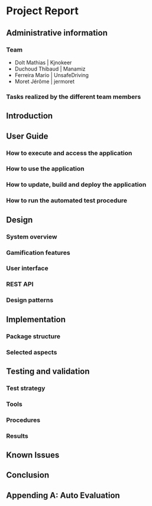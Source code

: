 # Project Report


## Administrative information

### Team

- Dolt Mathias | Kjnokeer
- Duchoud Thibaud | Manamiz
- Ferreira Mario | UnsafeDriving
- Moret Jérôme | jermoret

### Tasks realized by the different team members



## Introduction

## User Guide

### How to execute and access the application
### How to use the application
### How to update, build and deploy the application
### How to run the automated test procedure


## Design

### System overview
### Gamification features
### User interface
### REST API
### Design patterns


## Implementation

### Package structure
### Selected aspects


## Testing and validation

### Test strategy
### Tools
### Procedures
### Results


## Known Issues

## Conclusion

## Appending A: Auto Evaluation

